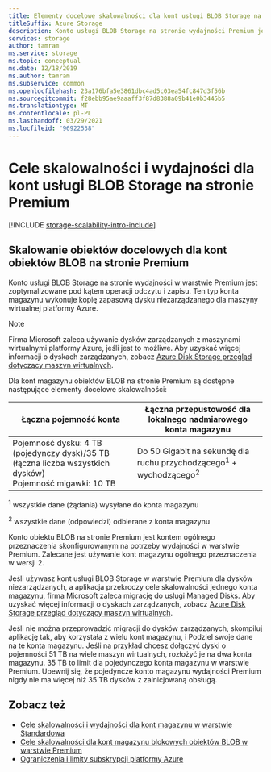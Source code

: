 ```yaml
---
title: Elementy docelowe skalowalności dla kont usługi BLOB Storage na stronie Premium
titleSuffix: Azure Storage
description: Konto usługi BLOB Storage na stronie wydajności Premium jest zoptymalizowane pod kątem operacji odczytu i zapisu. Ten typ konta magazynu wykonuje kopię zapasową dysku niezarządzanego dla maszyny wirtualnej platformy Azure.
services: storage
author: tamram
ms.service: storage
ms.topic: conceptual
ms.date: 12/18/2019
ms.author: tamram
ms.subservice: common
ms.openlocfilehash: 23a176bfa5e3861dbc4ad5c03ea54fc847d3f56b
ms.sourcegitcommit: f28ebb95ae9aaaff3f87d8388a09b41e0b3445b5
ms.translationtype: MT
ms.contentlocale: pl-PL
ms.lasthandoff: 03/29/2021
ms.locfileid: "96922538"
---
```

# <a name="scalability-and-performance-targets-for-premium-page-blob-storage-accounts"></a>Cele skalowalności i wydajności dla kont usługi BLOB Storage na stronie Premium

[!INCLUDE [storage-scalability-intro-include](../../../includes/storage-scalability-intro-include.md)]

## <a name="scale-targets-for-premium-page-blob-accounts"></a>Skalowanie obiektów docelowych dla kont obiektów BLOB na stronie Premium

Konto usługi BLOB Storage na stronie wydajności w warstwie Premium jest zoptymalizowane pod kątem operacji odczytu i zapisu. Ten typ konta magazynu wykonuje kopię zapasową dysku niezarządzanego dla maszyny wirtualnej platformy Azure.

> [!NOTE]
> Firma Microsoft zaleca używanie dysków zarządzanych z maszynami wirtualnymi platformy Azure, jeśli jest to możliwe. Aby uzyskać więcej informacji o dyskach zarządzanych, zobacz [Azure Disk Storage przegląd dotyczący maszyn wirtualnych](../../virtual-machines/managed-disks-overview.md).

Dla kont magazynu obiektów BLOB na stronie Premium są dostępne następujące elementy docelowe skalowalności:

| Łączna pojemność konta                            | Łączna przepustowość dla lokalnego nadmiarowego konta magazynu                     |
| ------------------------------------------------- | --------------------------------------------------------------------------- |
| Pojemność dysku: 4 TB (pojedynczy dysk)/35 TB (łączna liczba wszystkich dysków) <br>Pojemność migawki: 10 TB | Do 50 Gigabit na sekundę dla ruchu przychodzącego<sup>1</sup> + wychodzącego<sup>2</sup> |

<sup>1</sup> wszystkie dane (żądania) wysyłane do konta magazynu

<sup>2</sup> wszystkie dane (odpowiedzi) odbierane z konta magazynu

Konto obiektu BLOB na stronie Premium jest kontem ogólnego przeznaczenia skonfigurowanym na potrzeby wydajności w warstwie Premium. Zalecane jest używanie kont magazynu ogólnego przeznaczenia w wersji 2.

Jeśli używasz kont usługi BLOB Storage w warstwie Premium dla dysków niezarządzanych, a aplikacja przekroczy cele skalowalności jednego konta magazynu, firma Microsoft zaleca migrację do usługi Managed Disks. Aby uzyskać więcej informacji o dyskach zarządzanych, zobacz [Azure Disk Storage przegląd dotyczący maszyn wirtualnych](../../virtual-machines/managed-disks-overview.md).

Jeśli nie można przeprowadzić migracji do dysków zarządzanych, skompiluj aplikację tak, aby korzystała z wielu kont magazynu, i Podziel swoje dane na te konta magazynu. Jeśli na przykład chcesz dołączyć dyski o pojemności 51 TB na wiele maszyn wirtualnych, rozłożyć je na dwa konta magazynu. 35 TB to limit dla pojedynczego konta magazynu w warstwie Premium. Upewnij się, że pojedyncze konto magazynu wydajności Premium nigdy nie ma więcej niż 35 TB dysków z zainicjowaną obsługą.

## <a name="see-also"></a>Zobacz też

- [Cele skalowalności i wydajności dla kont magazynu w warstwie Standardowa](../common/scalability-targets-standard-account.md)
- [Cele skalowalności dla kont magazynu blokowych obiektów BLOB w warstwie Premium](../blobs/scalability-targets-premium-block-blobs.md)
- [Ograniczenia i limity subskrypcji platformy Azure](../../azure-resource-manager/management/azure-subscription-service-limits.md)
